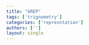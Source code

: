 ```yaml
---
title: "GREP"
tags: ['trignometry']
categories: ['represntation']
authors: ['']
layout: single
---
```

